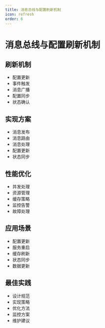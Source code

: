 ```yaml
---
title: 消息总线与配置刷新机制
icon: refresh
order: 6
---
```


# 消息总线与配置刷新机制

## 刷新机制
- 配置更新
- 事件触发
- 消息广播
- 配置同步
- 状态确认

## 实现方案
- 消息发布
- 消息路由
- 消息处理
- 配置更新
- 状态同步

## 性能优化
- 并发处理
- 资源管理
- 缓存策略
- 监控告警
- 故障处理

## 应用场景
- 配置更新
- 服务重启
- 缓存刷新
- 状态同步
- 数据更新

## 最佳实践
- 设计规范
- 实现策略
- 优化方法
- 监控方案
- 维护建议

